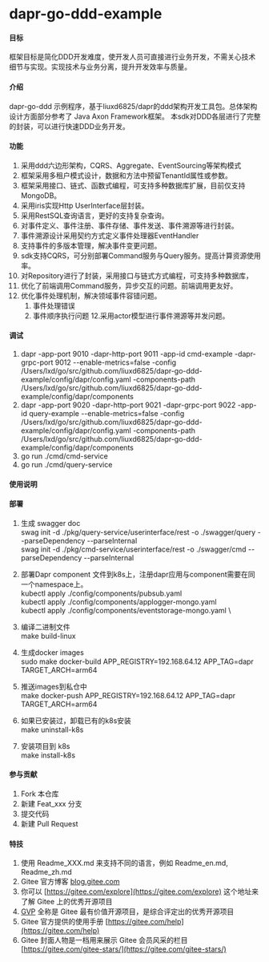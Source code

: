 # dapr-go-ddd-example

#### 目标
框架目标是简化DDD开发难度，使开发人员可直接进行业务开发，不需关心技术细节与实现。实现技术与业务分离，提升开发效率与质量。

#### 介绍
dapr-go-ddd 示例程序，基于liuxd6825/dapr的ddd架构开发工具包。总体架构设计方面部分参考了 Java Axon Framework框架。
本sdk对DDD各层进行了完整的封装，可以进行快速DDD业务开发。

#### 功能
1. 采用ddd六边形架构，CQRS、Aggregate、EventSourcing等架构模式
2. 框架采用多租户模式设计，数据和方法中预留TenantId属性或参数。
3. 框架采用接口、链式、函数式编程，可支持多种数据库扩展，目前仅支持MongoDB。
4. 采用iris实现Http UserInterface层封装。
5. 采用RestSQL查询语言，更好的支持复杂查询。
6. 对事件定义、事件注册、事件存储、事件发送、事件溯源等进行封装。
7. 事件溯源设计采用契约方式定义事件处理器EventHandler
8. 支持事件的多版本管理，解决事件变更问题。
9. sdk支持CQRS，可分别部署Command服务与Query服务。提高计算资源使用率。
10. 对Repository进行了封装，采用接口与链式方式编程，可支持多种数据库，
11. 优化了前端调用Command服务，异步交互的问题。前端调用更友好。
12. 优化事件处理机制，解决领域事件容错问题。
     1. 事件处理错误
     2. 事件顺序执行问题
12.采用actor模型进行事件溯源等并发问题。


#### 调试

1. dapr -app-port 9010 -dapr-http-port 9011 -app-id cmd-example -dapr-grpc-port 9012 --enable-metrics=false -config /Users/lxd/go/src/github.com/liuxd6825/dapr-go-ddd-example/config/dapr/config.yaml -components-path /Users/lxd/go/src/github.com/liuxd6825/dapr-go-ddd-example/config/dapr/components
2. dapr -app-port 9020 -dapr-http-port 9021 -dapr-grpc-port 9022 -app-id query-example --enable-metrics=false -config /Users/lxd/go/src/github.com/liuxd6825/dapr-go-ddd-example/config/dapr/config.yaml -components-path /Users/lxd/go/src/github.com/liuxd6825/dapr-go-ddd-example/config/dapr/components
3. go run ./cmd/cmd-service
4. go run ./cmd/query-service
 

#### 使用说明






#### 部署

1. 生成 swagger doc \
   swag init -d ./pkg/query-service/userinterface/rest -o ./swagger/query --parseDependency --parseInternal \
   swag init -d ./pkg/cmd-service/userinterface/rest -o ./swagger/cmd  --parseDependency   --parseInternal

2. 部署Dapr component 文件到k8s上，注册dapr应用与component需要在同一个namespace上。\
   kubectl apply ./config/components/pubsub.yaml\
   kubectl apply ./config/components/applogger-mongo.yaml \
   kubectl apply ./config/components/eventstorage-mongo.yaml \


3. 编译二进制文件\
   make build-linux


4. 生成docker images\
   sudo make docker-build APP_REGISTRY=192.168.64.12 APP_TAG=dapr TARGET_ARCH=arm64


5. 推送images到私仓中\
   make docker-push APP_REGISTRY=192.168.64.12 APP_TAG=dapr TARGET_ARCH=arm64

   
7. 如果已安装过，卸载已有的k8s安装\
   make uninstall-k8s


8. 安装项目到 k8s\
   make install-k8s


#### 参与贡献

1.  Fork 本仓库
2.  新建 Feat_xxx 分支
3.  提交代码
4.  新建 Pull Request


#### 特技

1. 使用 Readme\_XXX.md 来支持不同的语言，例如 Readme\_en.md, Readme\_zh.md
2. Gitee 官方博客 [blog.gitee.com](https://blog.gitee.com)
3. 你可以 [https://gitee.com/explore](https://gitee.com/explore) 这个地址来了解 Gitee 上的优秀开源项目
4. [GVP](https://gitee.com/gvp) 全称是 Gitee 最有价值开源项目，是综合评定出的优秀开源项目
5. Gitee 官方提供的使用手册 [https://gitee.com/help](https://gitee.com/help)
6. Gitee 封面人物是一档用来展示 Gitee 会员风采的栏目 [https://gitee.com/gitee-stars/](https://gitee.com/gitee-stars/)

